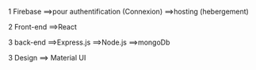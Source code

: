 1 Firebase
==>pour authentification (Connexion)
==>hosting (hebergement)

2 Front-end
==>React

3 back-end
==>Express.js
==>Node.js
==>mongoDb

3 Design
==> Material UI
